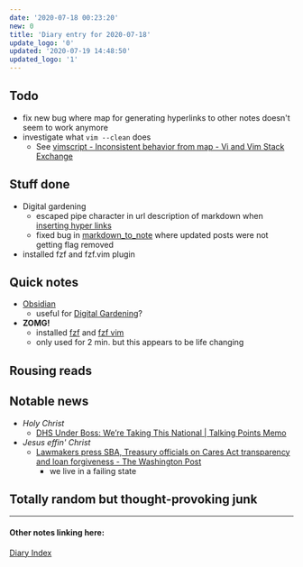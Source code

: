 ```yaml
---
date: '2020-07-18 00:23:20'
new: 0
title: 'Diary entry for 2020-07-18'
update_logo: '0'
updated: '2020-07-19 14:48:50'
updated_logo: '1'
---
```

## Todo
* fix new bug where map for generating hyperlinks to other notes doesn't seem to
  work anymore
* investigate what `vim --clean` does
  * See [vimscript - Inconsistent behavior from map - Vi and Vim Stack Exchange](https://vi.stackexchange.com/questions/26531/inconsistent-behavior-from-map/26532?noredirect=1#comment47152_26532)

## Stuff done
* Digital gardening
  * escaped pipe character in url description of markdown when [inserting hyper links](/Insert-hyper-links)
  * fixed bug in [markdown_to_note](/markdown_to_note) where updated posts were
    not getting flag removed
* installed fzf and fzf.vim plugin

## Quick notes
* [Obsidian](https://obsidian.md/)
  * useful for [Digital Gardening](/Digital-Gardening)?
* **ZOMG!**
  * installed [fzf](/fzf) and [fzf vim](/fzf.vim)
  * only used for 2 min. but this appears to be life changing

## Rousing reads

## Notable news
* *Holy Christ*
  * [DHS Under Boss: We’re Taking This National | Talking Points Memo](https://talkingpointsmemo.com/edblog/dhs-under-boss-were-taking-this-national)
* *Jesus effin' Christ*
  * [Lawmakers press SBA, Treasury officials on Cares Act transparency and loan forgiveness - The Washington Post](https://www.washingtonpost.com/business/2020/07/17/congress-ppp-hearing-mnuchin/)
    * we live in a failing state

## Totally random but thought-provoking junk

---
#### Other notes linking here:

[Diary Index](/diary)
